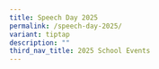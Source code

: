 ```yaml
---
title: Speech Day 2025
permalink: /speech-day-2025/
variant: tiptap
description: ""
third_nav_title: 2025 School Events
---
```

